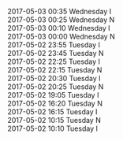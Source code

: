 2017-05-03 00:35 Wednesday  I  
2017-05-03 00:25 Wednesday  N  
2017-05-03 00:10 Wednesday  I  
2017-05-03 00:00 Wednesday  N  
2017-05-02 23:55 Tuesday  I  
2017-05-02 23:45 Tuesday  N  
2017-05-02 22:25 Tuesday  I  
2017-05-02 22:15 Tuesday  N  
2017-05-02 20:30 Tuesday  I  
2017-05-02 20:25 Tuesday  N  
2017-05-02 19:05 Tuesday  I  
2017-05-02 16:20 Tuesday  N  
2017-05-02 16:15 Tuesday  I  
2017-05-02 10:15 Tuesday  N  
2017-05-02 10:10 Tuesday  I  
